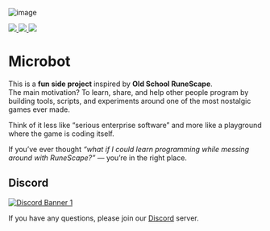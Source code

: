 ![image](https://github.com/user-attachments/assets/7c08e053-c84f-41f8-bc97-f55130100419)

<a href="https://www.paypal.com/paypalme/MicrobotBE?country.x=BE" target="_blank">
  <img src="https://img.shields.io/badge/Donate-%E2%9D%A4-ff69b4?style=for-the-badge">
</a>
<a href="https://www.youtube.com/@themicrobot" target="_blank">
  <img src="https://img.shields.io/badge/YouTube-Subscribe-FF0000?style=for-the-badge&logo=youtube&logoColor=white">
</a>
<a href="https://themicrobot.com" target="_blank">
  <img src="https://img.shields.io/badge/Microbot-Website-0A66C2?style=for-the-badge&logo=google-chrome&logoColor=white">
</a>


# Microbot
This is a **fun side project** inspired by **Old School RuneScape**.  
The main motivation? To learn, share, and help other people program by building tools, scripts, and experiments around one of the most nostalgic games ever made.  

Think of it less like “serious enterprise software” and more like a playground where the game is coding itself.  

If you’ve ever thought *“what if I could learn programming while messing around with RuneScape?”* — you’re in the right place.  

## Discord

[![Discord Banner 1](https://discord.com/api/guilds/1087718903985221642/widget.png?style=banner1)](https://discord.gg/zaGrfqFEWE)


If you have any questions, please join our [Discord](https://discord.gg/zaGrfqFEWE) server.

